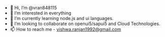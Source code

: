- 👋 Hi, I’m @vran848115
- 👀 I’m interested in everything
- 🌱 I’m currently learning node.js and ui languages.
- 💞️ I’m looking to collaborate on openui5/sapui5 and Cloud Technologies.
- 📫 How to reach me - vishwa.ranjan1992@gmail.com

<!---
vran848115/vran848115 is a ✨ special ✨ repository because its `README.md` (this file) appears on your GitHub profile.
You can click the Preview link to take a look at your changes.
--->
